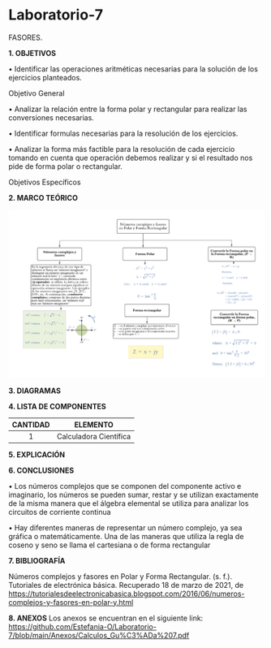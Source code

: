 # Laboratorio-7
FASORES.

**1. OBJETIVOS**

•	Identificar las operaciones aritméticas necesarias para la solución de los ejercicios planteados.

Objetivo General

•	Analizar la relación entre la forma polar y rectangular   para realizar las conversiones necesarias.

•	Identificar formulas necesarias para la resolución de los ejercicios.

•	Analizar la forma más factible para la resolución de cada ejercicio tomando en cuenta que operación debemos realizar y si el resultado nos pide de forma polar o rectangular.

Objetivos Específicos

**2. MARCO TEÓRICO**

![.](https://github.com/Estefania-O/Laboratorio-7/blob/main/img/Mapa_Fasores.png)

**3. DIAGRAMAS**

**4. LISTA DE COMPONENTES**

|**CANTIDAD**|**ELEMENTO**|
|:----:|:----:|
|1|Calculadora Científica|

**5. EXPLICACIÓN**

**6. CONCLUSIONES**

•	Los números complejos que se componen del componente activo e imaginario, los  números se pueden sumar, restar y se utilizan exactamente de la misma manera que el álgebra elemental se utiliza para analizar los circuitos de corriente continua

•	Hay diferentes maneras de representar un número complejo, ya sea gráfica o matemáticamente. Una de las maneras que utiliza la regla de coseno y seno se llama el cartesiana o de forma rectangular

**7. BIBLIOGRAFÍA**

Números complejos y fasores en Polar y Forma Rectangular. (s. f.). Tutoriales de electrónica básica. Recuperado 18 de marzo de 2021, de https://tutorialesdeelectronicabasica.blogspot.com/2016/06/numeros-complejos-y-fasores-en-polar-y.html

**8. ANEXOS**
Los anexos se encuentran en el siguiente link:
https://github.com/Estefania-O/Laboratorio-7/blob/main/Anexos/Calculos_Gu%C3%ADa%207.pdf

